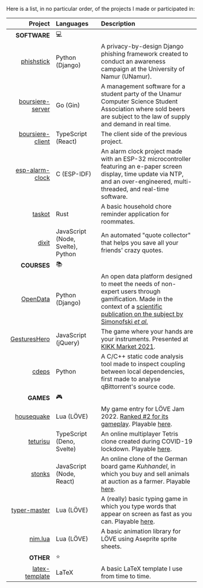 Here is a list, in no particular order, of the projects I made or participated in:

| Project                                               | Languages                         | Description |
| ----------------------------------------------------: | :-------------------------------- | :---------- |
| **SOFTWARE** | :computer:
| [phishstick](../../../phishstick)                     | Python (Django)                   | A privacy-by-design Django phishing framework created to conduct an awareness campaign at the University of Namur (UNamur).
| [boursiere-server](../../../boursiere-server)         | Go (Gin)                          | A management software for a student party of the Unamur Computer Science Student Association where sold beers are subject to the law of supply and demand in real time.
| [boursiere-client](../../../boursiere-client)         | TypeScript (React)                | The client side of the previous project.
| [esp-alarm-clock](../../../esp-alarm-clock)           | C (ESP-IDF)                       | An alarm clock project made with an ESP-32 microcontroller featuring an e-paper screen display, time update via NTP, and an over-engineered, multi-threaded, and real-time software.
| [taskot](../../../taskot)                             | Rust                              | A basic household chore reminder application for roommates.
| [dixit](../../../../e-kot-unamur/dixit)               | JavaScript (Node, Svelte), Python | An automated "quote collector" that helps you save all your friends' crazy quotes.
| **COURSES** | :books:
| [OpenData](../../../../balfroim/OpenData)             | Python (Django)                   | An open data platform designed to meet the needs of non-expert users through gamification. Made in the context of a [scientific publication on the subject by Simonofski *et al.*](https://www.sciencedirect.com/science/article/pii/S0268401222000421)
| [GesturesHero](../../../../GesturesHero/GesturesHero) | JavaScript (jQuery)               | The game where your hands are your instruments. Presented at [KIKK Market 2021](http://2021.kikk.be/en/program/market-1).
| [cdeps](../../../cdeps)                               | Python                            | A C/C++ static code analysis tool made to inspect coupling between local dependencies, first made to analyse qBittorrent's source code.
| **GAMES** | :video_game:
| [housequake](../../../housequake)                     | Lua (LÖVE)                        | My game entry for LÖVE Jam 2022. [Ranked #2 for its gameplay](https://itch.io/jam/love2d-jam-2022/rate/1428280). Playable [here](https://tarhses.itch.io/housequake).
| [teturisu](../../../teturisu)                         | TypeScript (Deno, Svelte)         | An online multiplayer Tetris clone created during COVID-19 lockdown. Playable [here](https://tetris.e-kot.be).
| [stonks](../../../stonks)                             | JavaScript (Node, React)          | An online clone of the German board game *Kuhhandel*, in which you buy and sell animals at auction as a farmer. Playable [here](https://stonks.e-kot.be).
| [typer-master](../../../typer-master)                 | Lua (LÖVE)                        | A (really) basic typing game in which you type words that appear on screen as fast as you can. Playable [here](https://github.com/tarhses/typer-master/releases/tag/v1.1).
| [nim.lua](../../../nim.lua)                           | Lua (LÖVE)                        | A basic animation library for LÖVE using Aseprite sprite sheets.
| **OTHER** | :star:
| [latex-template](../../../latex-template)             | LaTeX                             | A basic LaTeX template I use from time to time.
